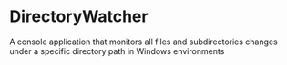 # DirectoryWatcher
A console application that monitors all files and subdirectories changes under a specific directory path in Windows environments

